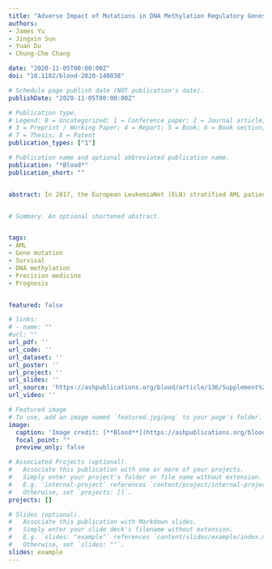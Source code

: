 ```yaml
---
title: "Adverse Impact of Mutations in DNA Methylation Regulatory Genes on the Prognosis of AML Patients in the 2017 ELN Favorable Risk Group"
authors:
- James Yu
- Jingxin Sun
- Yuan Du
- Chung-Che Chang

date: "2020-11-05T00:00:00Z"
doi: "10.1182/blood-2020-140038"

# Schedule page publish date (NOT publication's date).
publishDate: "2020-11-05T00:00:00Z"

# Publication type.
# Legend: 0 = Uncategorized; 1 = Conference paper; 2 = Journal article;
# 3 = Preprint / Working Paper; 4 = Report; 5 = Book; 6 = Book section;
# 7 = Thesis; 8 = Patent
publication_types: ["1"]

# Publication name and optional abbreviated publication name.
publication: "*Blood*"
publication_short: ""


abstract: In 2017, the European LeukemiaNet (ELN) stratified AML patients into 3 risk groups based on the presence or absence of specific chromosome abnormalities and selected gene mutations.1 However, some studies have suggested that the prognosis or CR rates are heterozygous in the 2017 ELN favorable group depending on the specific co-existing mutations.2 Although they were not included in 2017 ELN due to an insufficient accumulation of evidence, some mutations involved in DNA methylation, including DNMT3A and IDH1/2, revealed adverse effects in AML prognosis.1,3-5 The goal of the current study was to evaluate how the DNA methylation regulatory (DNA-MR) gene mutations may impact the outcomes of AML patients categorized as favorable risk according to the ELN risk stratification.


# Summary. An optional shortened abstract.


tags:
- AML
- Gene mutation
- Survival
- DNA methylation
- Precision medicine
- Prognosis


featured: false

# links:
# - name: ""
#url: ""
url_pdf: ''
url_code: ''
url_dataset: ''
url_poster: ''
url_project: ''
url_slides: ''
url_source: 'https://ashpublications.org/blood/article/136/Supplement%201/16/470894/Adverse-Impact-of-Mutations-in-DNA-Methylation?searchresult=1'
url_video: ''

# Featured image
# To use, add an image named `featured.jpg/png` to your page's folder. 
image:
  caption: 'Image credit: [**Blood**](https://ashpublications.org/blood)'
  focal_point: ""
  preview_only: false

# Associated Projects (optional).
#   Associate this publication with one or more of your projects.
#   Simply enter your project's folder or file name without extension.
#   E.g. `internal-project` references `content/project/internal-project/index.md`.
#   Otherwise, set `projects: []`.
projects: []

# Slides (optional).
#   Associate this publication with Markdown slides.
#   Simply enter your slide deck's filename without extension.
#   E.g. `slides: "example"` references `content/slides/example/index.md`.
#   Otherwise, set `slides: ""`.
slides: example
---
```





